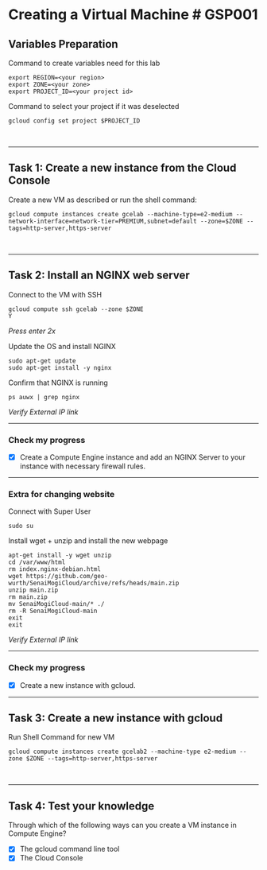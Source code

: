 # **Creating a Virtual Machine # GSP001**

## **Variables Preparation**
Command to create variables need for this lab

    export REGION=<your region>
    export ZONE=<your zone>
    export PROJECT_ID=<your project id>

Command to select your project if it was deselected

    gcloud config set project $PROJECT_ID

<br>

___
## **Task 1: Create a new instance from the Cloud Console**

Create a new VM as described or run the shell command:

    gcloud compute instances create gcelab --machine-type=e2-medium --network-interface=network-tier=PREMIUM,subnet=default --zone=$ZONE --tags=http-server,https-server 

<br>

___
## **Task 2: Install an NGINX web server**
Connect to the VM with SSH
    
    gcloud compute ssh gcelab --zone $ZONE
    Y
    
*Press enter 2x*

Update the OS and install NGINX

    sudo apt-get update
    sudo apt-get install -y nginx

Confirm that NGINX is running

    ps auwx | grep nginx

*Verify External IP link*

___
### **Check my progress**
- [x] Create a Compute Engine instance and add an NGINX Server to your instance with necessary firewall rules.

___
### **Extra for changing website**
Connect with Super User

    sudo su

Install wget + unzip and install the new webpage

    apt-get install -y wget unzip
    cd /var/www/html
    rm index.nginx-debian.html
    wget https://github.com/geo-wurth/SenaiMogiCloud/archive/refs/heads/main.zip
    unzip main.zip
    rm main.zip
    mv SenaiMogiCloud-main/* ./
    rm -R SenaiMogiCloud-main
    exit
    exit

*Verify External IP link*
___
### **Check my progress**
- [x] Create a new instance with gcloud.

___
## **Task 3: Create a new instance with gcloud**

Run Shell Command for new VM

    gcloud compute instances create gcelab2 --machine-type e2-medium --zone $ZONE --tags=http-server,https-server
    
<br>

___
## **Task 4: Test your knowledge**

Through which of the following ways can you create a VM instance in Compute Engine?
- [x] The gcloud command line tool
- [x] The Cloud Console